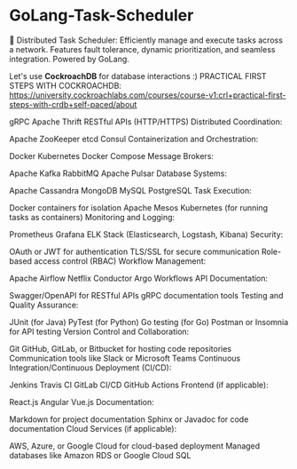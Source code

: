 # GoLang-Task-Scheduler
🚀 Distributed Task Scheduler: Efficiently manage and execute tasks across a network. Features fault tolerance, dynamic prioritization, and seamless integration. Powered by GoLang.

Let's use **CockroachDB** for database interactions :)
PRACTICAL FIRST STEPS WITH COCKROACHDB: https://university.cockroachlabs.com/courses/course-v1:crl+practical-first-steps-with-crdb+self-paced/about

gRPC
Apache Thrift
RESTful APIs (HTTP/HTTPS)
Distributed Coordination:

Apache ZooKeeper
etcd
Consul
Containerization and Orchestration:

Docker
Kubernetes
Docker Compose
Message Brokers:

Apache Kafka
RabbitMQ
Apache Pulsar
Database Systems:

Apache Cassandra
MongoDB
MySQL
PostgreSQL
Task Execution:

Docker containers for isolation
Apache Mesos
Kubernetes (for running tasks as containers)
Monitoring and Logging:

Prometheus
Grafana
ELK Stack (Elasticsearch, Logstash, Kibana)
Security:

OAuth or JWT for authentication
TLS/SSL for secure communication
Role-based access control (RBAC)
Workflow Management:

Apache Airflow
Netflix Conductor
Argo Workflows
API Documentation:

Swagger/OpenAPI for RESTful APIs
gRPC documentation tools
Testing and Quality Assurance:

JUnit (for Java)
PyTest (for Python)
Go testing (for Go)
Postman or Insomnia for API testing
Version Control and Collaboration:

Git
GitHub, GitLab, or Bitbucket for hosting code repositories
Communication tools like Slack or Microsoft Teams
Continuous Integration/Continuous Deployment (CI/CD):

Jenkins
Travis CI
GitLab CI/CD
GitHub Actions
Frontend (if applicable):

React.js
Angular
Vue.js
Documentation:

Markdown for project documentation
Sphinx or Javadoc for code documentation
Cloud Services (if applicable):

AWS, Azure, or Google Cloud for cloud-based deployment
Managed databases like Amazon RDS or Google Cloud SQL
